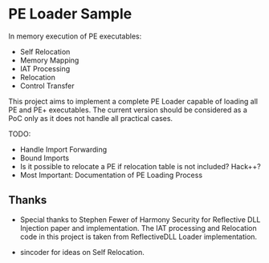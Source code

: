 PE Loader Sample
=================

In memory execution of PE executables:

 * Self Relocation
 * Memory Mapping
 * IAT Processing
 * Relocation
 * Control Transfer
	
This project aims to implement a complete PE Loader capable of loading all PE and PE+ executables. The current version should be considered as a PoC only as it does not handle all practical cases.

TODO:

 * Handle Import Forwarding
 * Bound Imports
 * Is it possible to relocate a PE if relocation table is not included? Hack++?
 * Most Important: Documentation of PE Loading Process
	
Thanks
-------

* Special thanks to Stephen Fewer of Harmony Security for Reflective DLL Injection paper and implementation. The IAT processing and Relocation code in this project is taken from ReflectiveDLL Loader implementation.

* sincoder for ideas on Self Relocation.